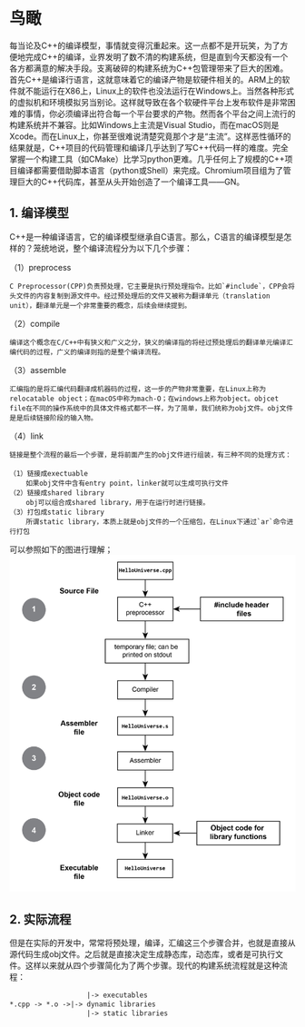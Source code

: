 # 鸟瞰

每当论及C++的编译模型，事情就变得沉重起来。这一点都不是开玩笑，为了方便地完成C++的编译，业界发明了数不清的构建系统，但是直到今天都没有一个各方都满意的解决手段。支离破碎的构建系统为C++包管理带来了巨大的困难。首先C++是编译行语言，这就意味着它的编译产物是软硬件相关的。ARM上的软件就不能运行在X86上，Linux上的软件也没法运行在Windows上。当然各种形式的虚拟机和环境模拟另当别论。这样就导致在各个软硬件平台上发布软件是非常困难的事情，你必须编译出符合每一个平台要求的产物。然而各个平台之间上流行的构建系统并不兼容。比如Windows上主流是Visual Studio，而在macOS则是Xcode。而在Linux上，你甚至很难说清楚究竟那个才是“主流”。这样恶性循环的结果就是，C++项目的代码管理和编译几乎达到了写C++代码一样的难度。完全掌握一个构建工具（如CMake）比学习python更难。几乎任何上了规模的C++项目编译都需要借助脚本语言（python或Shell）来完成。Chromium项目组为了管理巨大的C++代码库，甚至从头开始创造了一个编译工具——GN。

## 1. 编译模型

C++是一种编译语言，它的编译模型继承自C语言。那么，C语言的编译模型是怎样的？笼统地说，整个编译流程分为以下几个步骤：

（1）preprocess

    C Preprocessor(CPP)负责预处理，它主要是执行预处理指令。比如`#include`，CPP会将头文件的内容复制到源文件中。经过预处理后的文件又被称为翻译单元（translation unit），翻译单元是一个非常重要的概念，后续会继续提到。

（2）compile

    编译这个概念在C/C++中有狭义和广义之分，狭义的编译指的将经过预处理后的翻译单元编译汇编代码的过程，广义的编译则指的是整个编译流程。

（3）assemble

    汇编指的是将汇编代码翻译成机器码的过程，这一步的产物非常重要，在Linux上称为relocatable object；在macOS中称为mach-O；在windows上称为object。objcet file在不同的操作系统中的具体文件格式都不一样，为了简单，我们统称为obj文件。obj文件是是后续链接阶段的输入物。

（4）link

    链接是整个流程的最后一个步骤，是将前面产生的obj文件进行组装，有三种不同的处理方式：

    （1）链接成exectuable
        如果obj文件中含有entry point，linker就可以生成可执行文件
    （2）链接成shared library
        obj可以组合成shared library，用于在运行时进行链接。
    （3）打包成static library
        所谓static library，本质上就是obj文件的一个压缩包，在Linux下通过`ar`命令进行打包
可以参照如下的图进行理解；
![C/C++编译模型](../../../res/image/C11557_01_01.jpg)

## 2. 实际流程

但是在实际的开发中，常常将预处理，编译，汇编这三个步骤合并，也就是直接从源代码生成obj文件。之后就是直接决定生成静态库，动态库，或者是可执行文件。这样以来就从四个步骤简化为了两个步骤。现代的构建系统流程就是这种流程：

```text
                   |-> executables 
*.cpp -> *.o ->|-> dynamic libraries
                   |-> static libraries
```
